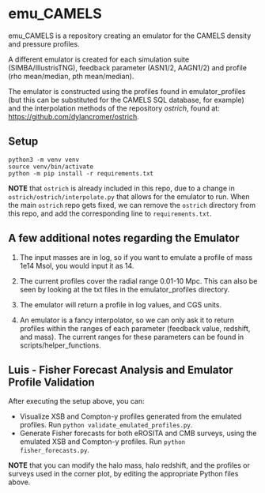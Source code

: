 # emu_CAMELS

emu_CAMELS is a repository creating an emulator for the CAMELS density and pressure profiles. 

A different emulator is created for each simulation suite (SIMBA/IllustrisTNG), feedback parameter (ASN1/2, AAGN1/2) and profile (rho mean/median, pth mean/median).

The emulator is constructed using the profiles found in emulator_profiles (but this can be substituted for the CAMELS SQL database, for example) and the interpolation methods of the repository *ostrich*, found at: https://github.com/dylancromer/ostrich.

## Setup
```
python3 -m venv venv
source venv/bin/activate
python -m pip install -r requirements.txt
```

**NOTE** that `ostrich` is already included in this repo, due to a change in `ostrich/ostrich/interpolate.py` that allows for the emulator to run. When the main `ostrich` repo gets fixed, we can remove the `ostrich` directory from this repo, and add the corresponding line to `requirements.txt`.



## A few additional notes regarding the Emulator
1. The input masses are in log, so if you want to emulate a profile of mass 1e14 Msol, you would input it as 14.

2. The current profiles cover the radial range 0.01-10 Mpc. This can also be seen by looking at the txt files in the emulator_profiles directory.

3. The emulator will return a profile in log values, and CGS units. 

4. An emulator is a fancy interpolator, so we can only ask it to return profiles within the ranges of each parameter (feedback value, redshift, and mass). The current ranges for these parameters can be found in scripts/helper_functions.

## Luis - Fisher Forecast Analysis and Emulator Profile Validation

After executing the setup above, you can:

- Visualize XSB and Compton-y profiles generated from the emulated profiles. Run `python validate_emulated_profiles.py`.
- Generate Fisher forecasts for both eROSITA and CMB surveys, using the emulated XSB and Compton-y profiles. Run `python fisher_forecasts.py`.

**NOTE** that you can modify the halo mass, halo redshift, and the profiles or surveys used in the corner plot, by editing the appropriate Python files above.